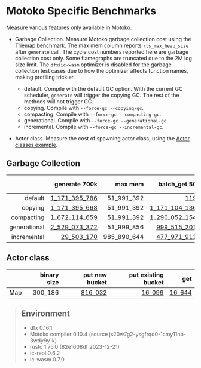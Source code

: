 # Motoko Specific Benchmarks

Measure various features only available in Motoko.

* Garbage Collection. Measure Motoko garbage collection cost using the [Triemap benchmark](https://github.com/dfinity/canister-profiling/blob/main/collections/motoko/src/triemap.mo). The max mem column reports `rts_max_heap_size` after `generate` call. The cycle cost numbers reported here are garbage collection cost only. Some flamegraphs are truncated due to the 2M log size limit. The `dfx`/`ic-wasm` optimizer is disabled for the garbage collection test cases due to how the optimizer affects function names, making profiling trickier.

  - default. Compile with the default GC option. With the current GC scheduler, `generate` will trigger the copying GC. The rest of the methods will not trigger GC.
  - copying. Compile with `--force-gc --copying-gc`.
  - compacting. Compile with `--force-gc --compacting-gc`.
  - generational. Compile with `--force-gc --generational-gc`.
  - incremental. Compile with `--force-gc --incremental-gc`.

* Actor class. Measure the cost of spawning actor class, using the [Actor classes example](https://github.com/dfinity/examples/tree/master/motoko/classes).




## Garbage Collection

| |generate 700k|max mem|batch_get 50|batch_put 50|batch_remove 50|
|--:|--:|--:|--:|--:|--:|
|default|[1_171_395_786](default_init.svg)|51_991_392|[119](default_get.svg)|[119](default_put.svg)|[119](default_remove.svg)|
|copying|[1_171_395_668](copying_init.svg)|51_991_392|[1_171_104_136](copying_get.svg)|[1_171_195_696](copying_put.svg)|[1_171_106_949](copying_remove.svg)|
|compacting|[1_672_114_659](compacting_init.svg)|51_991_392|[1_290_052_154](compacting_get.svg)|[1_533_417_828](compacting_put.svg)|[1_564_512_242](compacting_remove.svg)|
|generational|[2_529_073_372](generational_init.svg)|51_999_856|[999_515_201](generational_get.svg)|[1_232_756](generational_put.svg)|[1_103_869](generational_remove.svg)|
|incremental|[29_503_170](incremental_init.svg)|985_890_644|[477_971_911](incremental_get.svg)|[493_638_503](incremental_put.svg)|[1_092_284_316](incremental_remove.svg)|


## Actor class

| |binary size|put new bucket|put existing bucket|get|
|--|--:|--:|--:|--:|
|Map|300_186|[816_032](map_put.svg)|[16_099](map_put_existing.svg)|[16_644](map_get.svg)|

> ## Environment
> * dfx 0.16.1
> * Motoko compiler 0.10.4 (source js20w7g2-ysgfrqd0-1cmy11nb-3wdy9y1k)
> * rustc 1.75.0 (82e1608df 2023-12-21)
> * ic-repl 0.6.2
> * ic-wasm 0.7.0
